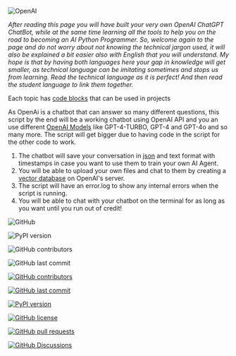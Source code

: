 ![OpenAI](https://img.shields.io/badge/OpenAI-blue?logo=openai&logoColor=white&labelColor=gray)


*After reading this page you will have built your very own OpenAI ChatGPT ChatBot, while at the same time learning all the tools to help you on the road to becoming an AI Python Programmer. So, welcome again to the page and do not worry about not knowing the technical jargon used, it will also be explained a bit easier also with English that you will understand. My hope is that by having both languages here your gap in knowledge will get smaller, as technical language can be imitating sometimes and stops us from learning. Read the technical language as it is perfect! And then read the student language to link them together.*

Each topic has [code blocks](#code_blocks) that can be used in projects

As OpenAi is a chatbot that can answer so many different questions, this script by the end will be a working chatbot using OpenAI API and you an use different [OpenAI Models](#OpenAI_Models) like GPT-4-TURBO, GPT-4 and GPT-4o and so many more. The script will get bigger due to having code in the script for the other code to work.

1. The chatbot will save your conversation in [json](#json) and text format with timestamps in case you want to use them to train your own AI Agent.
2. You will be able to upload your own files and chat to them by creating a [vector database](#vector_database) on OpenAI's server.
3. The script will have an error.log to show any internal errors when the script is running.
4. You will be able to chat with your chatbot on the terminal for as long as you want until you run out of credit!

![GitHub](https://img.shields.io/badge/GitHub-blue?logo=github&labelColor=gray)

 ![PyPI version](https://img.shields.io/pypi/v/openai.svg)

![GitHub contributors](https://img.shields.io/github/contributors/openai/openai-python?color=blue)

![GitHub last commit](https://img.shields.io/github/last-commit/davidtkeane/openai-python?style=flat&color=blue&link=https%3A%2F%2Fshields.io)

[![GitHub contributors](https://img.shields.io/github/contributors/openai/openai-python?color=blue)](https://github.com/openai/openai-python/graphs/contributors)

[![GitHub last commit](https://img.shields.io/github/last-commit/openai/openai-python?style=flat&color=blue&link=https%3A%2F%2Fshields.io)](https://github.com/openai/openai-python/commits/main)

[![PyPI version](https://img.shields.io/pypi/v/openai.svg)](https://pypi.org/project/openai/)

[![GitHub license](https://img.shields.io/github/license/openai/openai-python?color=blue)](https://github.com/openai/openai-python/blob/main/LICENSE)

[![GitHub pull requests](https://img.shields.io/github/issues-pr/openai/openai-python?color=blue)](https://github.com/openai/openai-python/pulls)

[![GitHub Discussions](https://img.shields.io/github/discussions/openai/openai-python?color=blue)](https://github.com/openai/openai-python/discussions)
